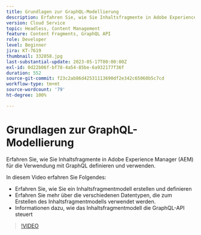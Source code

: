 ```yaml
---
title: Grundlagen zur GraphQL-Modellierung
description: Erfahren Sie, wie Sie Inhaltsfragmente in Adobe Experience Manager (AEM) für die Verwendung mit GraphQL definieren und verwenden.
version: Cloud Service
topic: Headless, Content Management
feature: Content Fragments, GraphQL API
role: Developer
level: Beginner
jira: KT-7619
thumbnail: 332858.jpg
last-substantial-update: 2023-05-17T00:00:00Z
exl-id: 0d22b06f-bf78-4a54-85be-6a932177f36f
duration: 552
source-git-commit: f23c2ab86d42531113690df2e342c65060b5c7cd
workflow-type: tm+mt
source-wordcount: '79'
ht-degree: 100%

---
```


# Grundlagen zur GraphQL-Modellierung

Erfahren Sie, wie Sie Inhaltsfragmente in Adobe Experience Manager (AEM) für die Verwendung mit GraphQL definieren und verwenden.

In diesem Video erfahren Sie Folgendes:

+ Erfahren Sie, wie Sie ein Inhaltsfragmentmodell erstellen und definieren
+ Erfahren Sie mehr über die verschiedenen Datentypen, die zum Erstellen des Inhaltsfragmentmodells verwendet werden.
+ Informationen dazu, wie das Inhaltsfragmentmodell die GraphQL-API steuert

>[!VIDEO](https://video.tv.adobe.com/v/332858?quality=12&learn=on)
